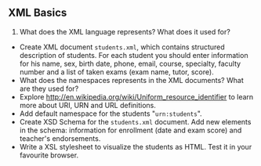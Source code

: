 ## XML Basics

1. What does the XML language represents? What does it used for? 
* Create XML document ```students.xml```, which contains structured description of students. For each student you should enter information for his name, sex, birth date, phone, email, course, specialty, faculty number and a list of taken exams (exam name, tutor, score).
* What does the namespaces represents in the XML documents? What are they used for?
* Explore http://en.wikipedia.org/wiki/Uniform_resource_identifier to learn more about URI, URN and URL definitions.
* Add default namespace for the students "```urn:students```".
* Create XSD Schema for the ```students.xml``` document. Add new elements in the schema: information for enrollment (date and exam score) and teacher's endorsements.
* Write a XSL stylesheet to visualize the students as HTML. Test it in your favourite browser.